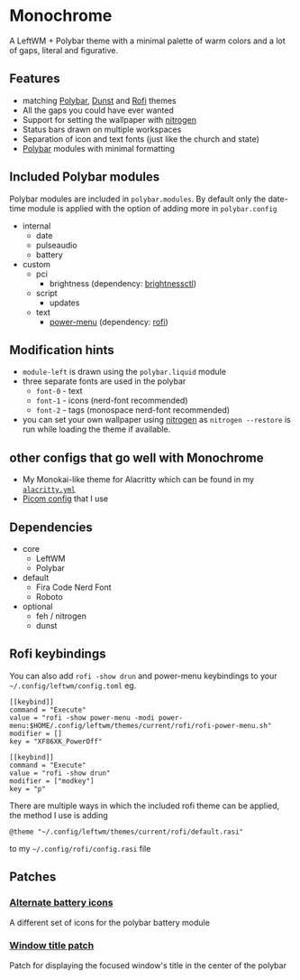 # Monochrome
A LeftWM + Polybar theme with a minimal palette of warm colors and a lot of gaps, literal and figurative.

## Features
- matching [Polybar](https://polybar.github.io/), [Dunst](https://dunst-project.org/) and [Rofi](https://github.com/davatorium/rofi) themes
- All the gaps you could have ever wanted
- Support for setting the wallpaper with [nitrogen](https://github.com/l3ib/nitrogen/)
- Status bars drawn on multiple workspaces
- Separation of icon and text fonts (just like the church and state)
- [Polybar](https://polybar.github.io/) modules with minimal formatting

## Included Polybar modules
Polybar modules are included in `polybar.modules`. By default only the date-time module is applied with the option of adding more in `polybar.config`
- internal
	- date
	- pulseaudio
	- battery
- custom
	- pci
		- brightness (dependency: [brightnessctl](https://github.com/Hummer12007/brightnessctl))
	- script
		- updates
	- text
		- [power-menu](https://github.com/jluttine/rofi-power-menu) (dependency: [rofi](https://github.com/davatorium/rofi))

## Modification hints
- `module-left` is drawn using the `polybar.liquid` module
- three separate fonts are used in the polybar
	- `font-0` - text
	- `font-1` - icons (nerd-font recommended)
	- `font-2` - tags (monospace nerd-font recommended)
- you can set your own wallpaper using [nitrogen](https://github.com/l3ib/nitrogen/) as `nitrogen --restore` is run while loading the theme if available.

## other configs that go well with Monochrome
- My Monokai-like theme for Alacritty which can be found in my [`alacritty.yml`](https://github.com/lieskjur/.config-alacritty/alacritty.yml)
- [Picom config](https://github.com/lieskjur/.config-picom) that I use

## Dependencies
- core
	- LeftWM
	- Polybar
- default
	- Fira Code Nerd Font
	- Roboto
- optional
	- feh / nitrogen
	- dunst

## Rofi keybindings
You can also add `rofi -show drun` and power-menu keybindings to your `~/.config/leftwm/config.toml` eg.
```
[[keybind]]
command = "Execute"
value = "rofi -show power-menu -modi power-menu:$HOME/.config/leftwm/themes/current/rofi/rofi-power-menu.sh"
modifier = []
key = "XF86XK_PowerOff"

[[keybind]]
command = "Execute"
value = "rofi -show drun"
modifier = ["modkey"]
key = "p"
```
There are multiple ways in which the included rofi theme can be applied, the method I use is adding
```
@theme "~/.config/leftwm/themes/current/rofi/default.rasi"
```
to my `~/.config/rofi/config.rasi` file

## Patches

<!-- ### Notifications in top right corner
By default I positioned Dunst notifications in the `bottom-right` and with a large offset where they are least likely to overlap with anything I want to see. This patches moves them to the top right corner and aligns them with a window border located there. -->

### [Alternate battery icons](alternate-battery-icons-patch.diff)
A different set of icons for the polybar battery module

### [Window title patch](window-title-patch.diff)
Patch for displaying the focused window's title in the center of the polybar